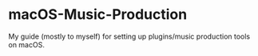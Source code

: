 # macOS-Music-Production
My guide (mostly to myself) for setting up plugins/music production tools on macOS.
